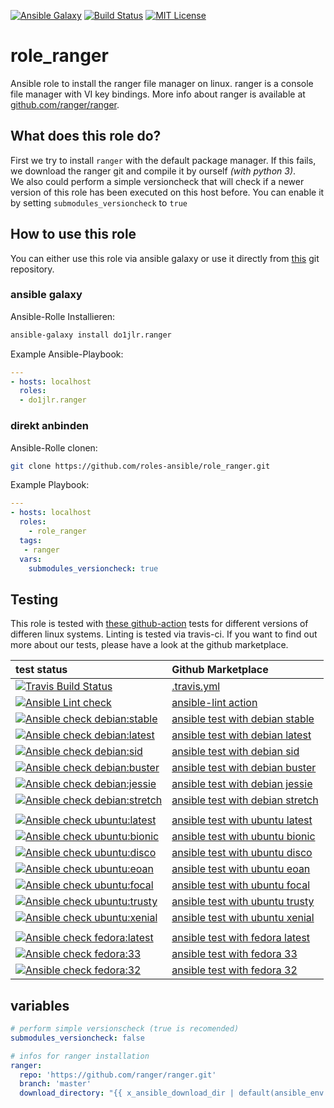 [![Ansible Galaxy](https://raw.githubusercontent.com/roles-ansible/role_ranger/master/.github/galaxy.svg?sanitize=true)](https://galaxy.ansible.com/do1jlr/ranger) [![Build Status](https://travis-ci.org/roles-ansible/role_ranger.svg?branch=master)](https://travis-ci.org/roles-ansible/role_ranger) [![MIT License](https://raw.githubusercontent.com/roles-ansible/role_ranger/master/.github/license.svg?sanitize=true)](https://github.com/roles-ansible/role_ranger/blob/master/LICENSE)


 role_ranger
==============

Ansible role to install the ranger file manager on linux. ranger is a console file manager with VI key bindings. More info about ranger is available at [github.com/ranger/ranger](https://github.com/ranger/ranger.git).


 What does this role do?
-------------
First we try to install ``ranger`` with the default package manager.
If this fails, we download the ranger git and compile it by ourself *(with python 3)*.<br/>
We also could perform a simple versioncheck that will check if a newer version of this role has been executed on this host before. You can enable it by setting ``submodules_versioncheck`` to ``true``

 How to use this role
-------------
You can either use this role via ansible galaxy or use it directly from [this](https://github.com/roles-ansible/role_ranger.git) git repository.

### ansible galaxy

Ansible-Rolle Installieren:
```bash
ansible-galaxy install do1jlr.ranger
```

Example Ansible-Playbook:
```yml
---
- hosts: localhost
  roles:
  - do1jlr.ranger
```

### direkt anbinden

Ansible-Rolle clonen:
```bash
git clone https://github.com/roles-ansible/role_ranger.git
```

Example Playbook:
```yaml
---
- hosts: localhost
  roles:
    - role_ranger
  tags:
   - ranger
  vars:
    submodules_versioncheck: true
```

 Testing
----------
This role is tested with [these github-action](https://github.com/search?q=topic%3Acheck-ansible+topic%3Agithub-actions+org%3Aroles-ansible&type=Repositories) tests for different versions of differen linux systems. Linting is tested via travis-ci.
If you want to find out more about our tests, please have a look at the github marketplace.

| test status | Github Marketplace |
| :---------  | :----------------  |
| [![Travis Build Status](https://travis-ci.org/roles-ansible/role_ranger.svg?branch=master)](https://travis-ci.org/roles-ansible/role_ranger) | [.travis.yml](https://github.com/roles-ansible/role_ranger/blob/master/.travis.yml) |
| [![Ansible Lint check](https://github.com/roles-ansible/role_ranger/workflows/Ansible%20Lint%20check/badge.svg)](https://github.com/roles-ansible/role_ranger/actions?query=workflow%3A%22Ansible+Lint+check%22) | [ansible-lint action](https://github.com/marketplace/actions/ansible-lint)
| [![Ansible check debian:stable](https://github.com/roles-ansible/role_ranger/workflows/Ansible%20check%20debian:stable/badge.svg)](https://github.com/roles-ansible/role_ranger/actions?query=workflow%3A%22Ansible+check+debian%3Astable%22) | [ansible test with debian stable](https://github.com/marketplace/actions/check-ansible-debian-stable) |
| [![Ansible check debian:latest](https://github.com/roles-ansible/role_ranger/workflows/Ansible%20check%20debian:latest/badge.svg)](https://github.com/roles-ansible/role_ranger/actions?query=workflow%3A%22Ansible+check+debian%3Alatest%22) | [ansible test with debian latest](https://github.com/marketplace/actions/check-ansible-debian-latest) |
| [![Ansible check debian:sid](https://github.com/roles-ansible/role_ranger/workflows/Ansible%20check%20debian:sid/badge.svg)](https://github.com/roles-ansible/role_ranger/actions?query=workflow%3A%22Ansible+check+debian%3Asid%22) | [ansible test with debian sid](https://github.com/marketplace/actions/check-ansible-debian-sid) |
| [![Ansible check debian:buster](https://github.com/roles-ansible/role_ranger/workflows/Ansible%20check%20debian:buster/badge.svg)](https://github.com/roles-ansible/role_ranger/actions?query=workflow%3A%22Ansible+check+debian%3Abuster%22) | [ansible test with debian buster](https://github.com/marketplace/actions/check-ansible-debian-buster) |
| [![Ansible check debian:jessie](https://github.com/roles-ansible/role_ranger/workflows/Ansible%20check%20debian:jessie/badge.svg)](https://github.com/roles-ansible/role_ranger/actions?query=workflow%3A%22Ansible+check+debian%3Ajessie%22) | [ansible test with debian jessie](https://github.com/marketplace/actions/check-ansible-debian-jessie) |
| [![Ansible check debian:stretch](https://github.com/roles-ansible/role_ranger/workflows/Ansible%20check%20debian:stretch/badge.svg)](https://github.com/roles-ansible/role_ranger/actions?query=workflow%3A%22Ansible+check+debian%3Astretch%22) | [ansible test with debian stretch](https://github.com/marketplace/actions/check-ansible-debian-stretch) |
| | |
| [![Ansible check ubuntu:latest](https://github.com/roles-ansible/role_ranger/workflows/Ansible%20check%20ubuntu:latest/badge.svg)](https://github.com/roles-ansible/role_ranger/actions?query=workflow%3A%22Ansible+check+ubuntu%3Alatest%22) | [ansible test with ubuntu latest](https://github.com/marketplace/actions/check-ansible-ubuntu-latest) |
| [![Ansible check ubuntu:bionic](https://github.com/roles-ansible/role_ranger/workflows/Ansible%20check%20ubuntu:bionic/badge.svg)](https://github.com/roles-ansible/role_ranger/actions?query=workflow%3A%22Ansible+check+ubuntu%3Abionic%22) | [ansible test with ubuntu bionic](https://github.com/marketplace/actions/check-ansible-ubuntu-bionic) |
| [![Ansible check ubuntu:disco](https://github.com/roles-ansible/role_ranger/workflows/Ansible%20check%20ubuntu:disco/badge.svg)](https://github.com/roles-ansible/role_ranger/actions?query=workflow%3A%22Ansible+check+ubuntu%3Adisco%22) | [ansible test with ubuntu disco](https://github.com/marketplace/actions/check-ansible-ubuntu-disco) |
| [![Ansible check ubuntu:eoan](https://github.com/roles-ansible/role_ranger/workflows/Ansible%20check%20ubuntu:eoan/badge.svg)](https://github.com/roles-ansible/role_ranger/actions?query=workflow%3A%22Ansible+check+ubuntu%3Aeoan%22) | [ansible test with ubuntu eoan](https://github.com/marketplace/actions/check-ansible-ubuntu-eoan) |
| [![Ansible check ubuntu:focal](https://github.com/roles-ansible/role_ranger/workflows/Ansible%20check%20ubuntu:focal/badge.svg)](https://github.com/roles-ansible/role_ranger/actions?query=workflow%3A%22Ansible+check+ubuntu%3Afocal%22) | [ansible test with ubuntu focal](https://github.com/marketplace/actions/check-ansible-ubuntu-focal) |
| [![Ansible check ubuntu:trusty](https://github.com/roles-ansible/role_ranger/workflows/Ansible%20check%20ubuntu:trusty/badge.svg)](https://github.com/roles-ansible/role_ranger/actions?query=workflow%3A%22Ansible+check+ubuntu%3Atrusty%22) | [ansible test with ubuntu trusty](https://github.com/marketplace/actions/check-ansible-ubuntu-trusty) |
| [![Ansible check ubuntu:xenial](https://github.com/roles-ansible/role_ranger/workflows/Ansible%20check%20ubuntu:xenial/badge.svg)](https://github.com/roles-ansible/role_ranger/actions?query=workflow%3A%22Ansible+check+ubuntu%3Axenial%22) | [ansible test with ubuntu xenial](https://github.com/marketplace/actions/check-ansible-ubuntu-xenial) |
| | |
| [![Ansible check fedora:latest](https://github.com/roles-ansible/role_ranger/workflows/Ansible%20check%20fedora:latest/badge.svg)](https://github.com/roles-ansible/role_ranger/actions?query=workflow%3A%22Ansible+check+fedora%3Alatest%22) | [ansible test with fedora latest](https://github.com/marketplace/actions/check-ansible-fedora-latest) |
| [![Ansible check fedora:33](https://github.com/roles-ansible/role_ranger/workflows/Ansible%20check%20fedora:33/badge.svg)](https://github.com/roles-ansible/role_ranger/actions?query=workflow%3A%22Ansible+check+fedora%3A33%22) | [ansible test with fedora 33](https://github.com/marketplace/actions/check-ansible-fedora-33) |
| [![Ansible check fedora:32](https://github.com/roles-ansible/role_ranger/workflows/Ansible%20check%20fedora:32/badge.svg)](https://github.com/roles-ansible/role_ranger/actions?query=workflow%3A%22Ansible+check+fedora%3A32%22) | [ansible test with fedora 32](https://github.com/marketplace/actions/check-ansible-fedora-32) |


 variables
-------
```yaml
# perform simple versionscheck (true is recomended)
submodules_versioncheck: false

# infos for ranger installation
ranger:
  repo: 'https://github.com/ranger/ranger.git'
  branch: 'master'
  download_directory: "{{ x_ansible_download_dir | default(ansible_env.HOME + '/.ansible/tmp/downloads/ranger') }}"
```
